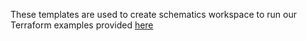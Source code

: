 These templates are used to create schematics workspace to run our Terraform examples provided [here](https://github.com/ibm-hcbt/acct-config-iam/tree/main/examples)

